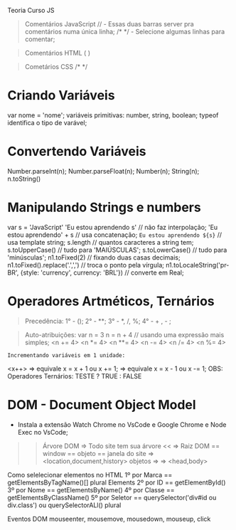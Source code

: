 Teoria Curso JS
>Comentários JavaScript
// - Essas duas barras server pra comentários numa única linha;
/* */ - Selecione algumas linhas para comentar;

>Comentários HTML
( <!-- Comentário HTML-->)

>Cometários CSS
/* */

# Criando Variáveis #
 var nome = 'nome';
 variáveis primitivas: number, string, boolean;
 typeof identifica o tipo de varável;

# Convertendo Variáveis #

  Number.parseInt(n);
  Number.parseFloat(n);
  Number(n);
  String(n);
  n.toString()

# Manipulando Strings e numbers

  var s = 'JavaScript'
 'Eu estou aprendendo s' // não faz interpolação;
 'Eu estou aprendendo' + s // usa concatenação;
 `Eu estou aprendendo ${s}` // usa template string;
 s.length // quantos caracteres a string tem;
 s.toUpperCase() // tudo para 'MAIÚSCULAS';
 s.toLowerCase() // tudo para 'minúsculas';
 n1.toFixed(2) // fixando duas casas decimais;
 n1.toFixed().replace('.',',') // troca o ponto pela vírgula;
 n1.toLocaleString('pr-BR', {style: 'currency', currency: 'BRL'}) // converte em Real;

# Operadores Artméticos, Ternários
   > Precedência: 
    1° - (); 
    2° - **; 
    3° - *, /, %;
    4° - + , - ;

   > Auto-atribuições:
    var n = 3
    n = n + 4 // usando uma expressão mais simples;
   <n += 4> <n *= 4> <n **= 4>
   <n -= 4> <n /= 4> <n %= 4>
    
    Incrementando variáveis em 1 unidade:
   <x++> => equivale x = x + 1 ou x += 1;
   <x--> => equivale x = x - 1 ou x -= 1;
   OBS: Operadores Ternários:
   TESTE ? TRUE : FALSE

# DOM - Document Object Model

 - Instala a extensão Watch Chrome no VsCode e Google  Chrome e Node Exec no VsCode;
 
 >> Árvore DOM => Todo site tem sua árvore <<
   => Raiz DOM == window == objeto == janela do site 
   <window> => <location,document,history> objetos
   <document> => <html> => <head,body>

   Como selelecionar elementos no HTML
   1º por Marca == getElementsByTagName()[] plural Elements
   2º por ID == getElementById()
   3º por Nome == getElementsByName()
   4º por Classe == getElementsByClassName()
   5º por Seletor == querySelector('div#id ou div.class') ou querySelectorALl() plural

   Eventos DOM
   mouseenter, mousemove, mousedown, mouseup, click